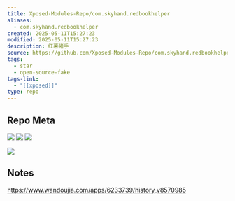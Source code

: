 ```yaml
---
title: Xposed-Modules-Repo/com.skyhand.redbookhelper
aliases:
  - com.skyhand.redbookhelper
created: 2025-05-11T15:27:23
modified: 2025-05-11T15:27:23
description: 红薯猪手
source: https://github.com/Xposed-Modules-Repo/com.skyhand.redbookhelper
tags:
  - star
  - open-source-fake
tags-link:
  - "[[xposed]]"
type: repo
---
```

## Repo Meta

![](https://img.shields.io/github/stars/Xposed-Modules-Repo/com.skyhand.redbookhelper?style=for-the-badge&label=stars) ![](https://img.shields.io/github/repo-size/Xposed-Modules-Repo/com.skyhand.redbookhelper?style=for-the-badge&label=size) ![](https://img.shields.io/github/created-at/Xposed-Modules-Repo/com.skyhand.redbookhelper?style=for-the-badge&label=since)

[![](https://github-readme-stats.vercel.app/api/pin/?username=Xposed-Modules-Repo&repo=com.skyhand.redbookhelper&bg_color=00000000)](https://github.com/Xposed-Modules-Repo/com.skyhand.redbookhelper)

## Notes

https://www.wandoujia.com/apps/6233739/history_v8570985